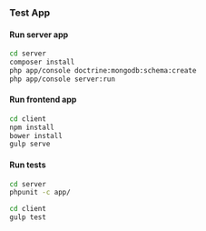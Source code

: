 ### Test App ###

#### Run server app ####

```sh
cd server
composer install
php app/console doctrine:mongodb:schema:create 
php app/console server:run
```
#### Run frontend app ####
```sh
cd client
npm install
bower install
gulp serve
```
#### Run tests ####

```sh
cd server
phpunit -c app/

cd client
gulp test
```


